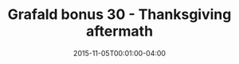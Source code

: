 ---
title: "Grafald bonus 30 - Thanksgiving aftermath"
type: "image"
date: 2015-11-05T00:01:00-04:00
draft: false
categories: ["Projects"]
image_path: "../img/2015/bonus_30.png"
alt_text: ""
---